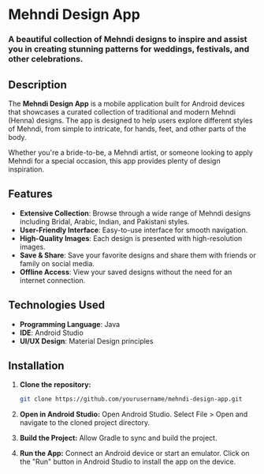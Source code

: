 # Mehndi Design App

### A beautiful collection of Mehndi designs to inspire and assist you in creating stunning patterns for weddings, festivals, and other celebrations.

## Description

The **Mehndi Design App** is a mobile application built for Android devices that showcases a curated collection of traditional and modern Mehndi (Henna) designs. The app is designed to help users explore different styles of Mehndi, from simple to intricate, for hands, feet, and other parts of the body.

Whether you're a bride-to-be, a Mehndi artist, or someone looking to apply Mehndi for a special occasion, this app provides plenty of design inspiration.

## Features

- **Extensive Collection**: Browse through a wide range of Mehndi designs including Bridal, Arabic, Indian, and Pakistani styles.
- **User-Friendly Interface**: Easy-to-use interface for smooth navigation.
- **High-Quality Images**: Each design is presented with high-resolution images.
- **Save & Share**: Save your favorite designs and share them with friends or family on social media.
- **Offline Access**: View your saved designs without the need for an internet connection.

## Technologies Used

- **Programming Language**: Java
- **IDE**: Android Studio
- **UI/UX Design**: Material Design principles

## Installation

1. **Clone the repository:**
   ```bash
   git clone https://github.com/yourusername/mehndi-design-app.git
   
2. **Open in Android Studio:**
    Open Android Studio.
    Select File > Open and navigate to the cloned project directory.
   
4. **Build the Project:**
    Allow Gradle to sync and build the project.

5. **Run the App:**
Connect an Android device or start an emulator.
Click on the "Run" button in Android Studio to install the app on the device.
